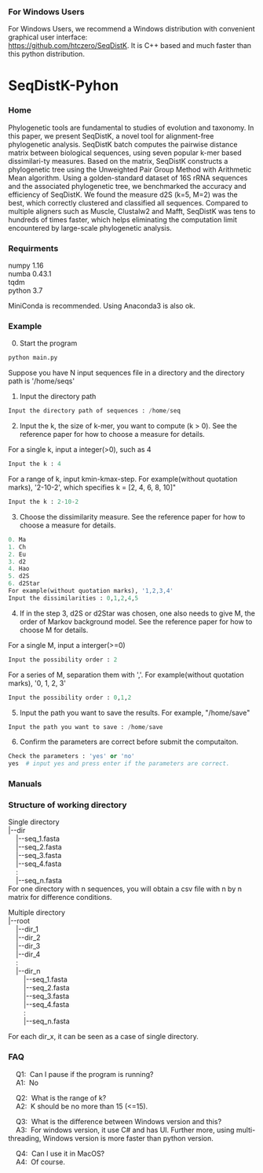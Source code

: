 ### For Windows Users 

For Windows Users, we recommend a Windows distribution with convenient graphical user interface:  
https://github.com/htczero/SeqDistK. It is C++ based and much faster than this python distribution.

# SeqDistK-Pyhon

### Home 

Phylogenetic tools are fundamental to studies of evolution and taxonomy. In this paper, we present SeqDistK, a novel tool for alignment-free phylogenetic analysis. SeqDistK batch computes the pairwise distance matrix between biological sequences, using seven popular k-mer based dissimilari-ty measures. Based on the matrix, SeqDistK constructs a phylogenetic tree using the Unweighted Pair Group Method with Arithmetic Mean algorithm. Using a golden-standard dataset of 16S rRNA sequences and the associated phylogenetic tree, we benchmarked the accuracy and efficiency of SeqDistK. We found the measure d2S (k=5, M=2) was the best, which correctly clustered and classified all sequences. Compared to multiple aligners such as Muscle, Clustalw2 and Mafft, SeqDistK was tens to hundreds of times faster, which helps eliminating the computation limit encountered by large-scale phylogenetic analysis. 

### Requirments

numpy 1.16  
numba 0.43.1  
tqdm  
python 3.7  

MiniConda is recommended. 
Using Anaconda3 is also ok. 

### Example  
0. Start the program 
``` python
python main.py
```    
Suppose you have N input sequences file in a directory and the directory path is '/home/seqs'  

1. Input the directory path  
``` python
Input the directory path of sequences : /home/seq
```  

2. Input the k, the size of k-mer, you want to compute (k > 0).
See the reference paper for how to choose a measure for details.

For a single k, input a integer(>0), such as 4  
``` python  
Input the k : 4
```

For a range of k, input kmin-kmax-step. 
For example(without quotation marks), '2-10-2', which specifies k = [2, 4, 6, 8, 10]"  
``` python  
Input the k : 2-10-2
```

3. Choose the dissimilarity measure. 
See the reference paper for how to choose a measure for details.

``` python  
0. Ma  
1. Ch  
2. Eu  
3. d2  
4. Hao  
5. d2S  
6. d2Star  
For example(without quotation marks), '1,2,3,4'  
Input the dissimilarities : 0,1,2,4,5
```  

4. If in the step 3, d2S or d2Star was chosen, 
one also needs to give M, the order of Markov background model. 
See the reference paper for how to choose M for details.

For a single M, input a interger(>=0)  
``` python
Input the possibility order : 2
```  

For a series of M, separation them with ','. 
For example(without quotation marks), '0, 1, 2, 3'  
```python
Input the possibility order : 0,1,2
```  

5. Input the path you want to save the results. 
For example, "/home/save"
``` python  
Input the path you want to save : /home/save
```  

6. Confirm the parameters are correct before submit the computaiton. 
``` python
Check the parameters : 'yes' or 'no'  
yes  # input yes and press enter if the parameters are correct.
```  

### Manuals  

### Structure of working directory  
Single directory  
|--dir  
&nbsp;&nbsp;&nbsp;&nbsp;|--seq_1.fasta  
&nbsp;&nbsp;&nbsp;&nbsp;|--seq_2.fasta  
&nbsp;&nbsp;&nbsp;&nbsp;|--seq_3.fasta  
&nbsp;&nbsp;&nbsp;&nbsp;|--seq_4.fasta  
&nbsp;&nbsp;&nbsp;&nbsp;:  
&nbsp;&nbsp;&nbsp;&nbsp;|--seq_n.fasta  
For one directory with n sequences, you will obtain a csv file with n by n matrix for difference conditions.  


Multiple directory  
|--root  
&nbsp;&nbsp;&nbsp;&nbsp;|--dir_1   
&nbsp;&nbsp;&nbsp;&nbsp;|--dir_2   
&nbsp;&nbsp;&nbsp;&nbsp;|--dir_3   
&nbsp;&nbsp;&nbsp;&nbsp;|--dir_4   
&nbsp;&nbsp;&nbsp;&nbsp;:  
&nbsp;&nbsp;&nbsp;&nbsp;|--dir_n  
&nbsp;&nbsp;&nbsp;&nbsp;&nbsp;&nbsp;&nbsp;&nbsp;|--seq_1.fasta  
&nbsp;&nbsp;&nbsp;&nbsp;&nbsp;&nbsp;&nbsp;&nbsp;|--seq_2.fasta  
&nbsp;&nbsp;&nbsp;&nbsp;&nbsp;&nbsp;&nbsp;&nbsp;|--seq_3.fasta  
&nbsp;&nbsp;&nbsp;&nbsp;&nbsp;&nbsp;&nbsp;&nbsp;|--seq_4.fasta  
&nbsp;&nbsp;&nbsp;&nbsp;&nbsp;&nbsp;&nbsp;&nbsp;:  
&nbsp;&nbsp;&nbsp;&nbsp;&nbsp;&nbsp;&nbsp;&nbsp;|--seq_n.fasta  

For each dir_x, it can be seen as a case of single directory. 

### FAQ  
&nbsp;&nbsp;&nbsp;&nbsp;Q1:&nbsp;&nbsp;Can I pause if the program is running?  
&nbsp;&nbsp;&nbsp;&nbsp;A1:&nbsp;&nbsp;No

&nbsp;&nbsp;&nbsp;&nbsp;Q2:&nbsp;&nbsp;What is the range of k?    
&nbsp;&nbsp;&nbsp;&nbsp;A2:&nbsp;&nbsp;K should be no more than 15 (<=15). 

&nbsp;&nbsp;&nbsp;&nbsp;Q3:&nbsp;&nbsp;What is the difference between Windows version and this?   
&nbsp;&nbsp;&nbsp;&nbsp;A3:&nbsp;&nbsp;For windows version, it use C# and has UI. Further more, using multi-threading, Windows version  is more faster than python version. 

&nbsp;&nbsp;&nbsp;&nbsp;Q4:&nbsp;&nbsp;Can I use it in MacOS?    
&nbsp;&nbsp;&nbsp;&nbsp;A4:&nbsp;&nbsp;Of course.
